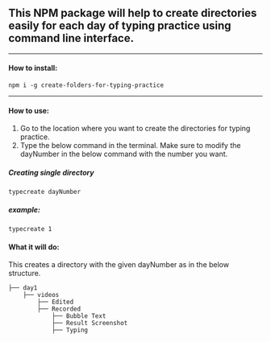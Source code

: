 ## This NPM package will help to create directories easily for each day of typing practice using command line interface.

----------
#### How to install:
```
npm i -g create-folders-for-typing-practice
```
----------
#### How to use:
1. Go to the location where you want to create the directories for typing practice.
2. Type the below command in the terminal. Make sure to modify the dayNumber in the below command with the number you want.
  
##### Creating single directory
```
typecreate dayNumber
```
##### *example:*
```
typecreate 1
```
#### What it will do:

This creates a directory with the given dayNumber as in the below structure.

```
├── day1
    ├── videos
        ├── Edited
        ├── Recorded
            ├── Bubble Text
            ├── Result Screenshot
            ├── Typing
```
